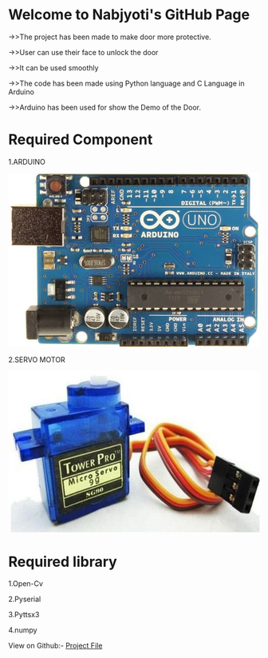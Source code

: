 <h1>Welcome to Nabjyoti's GitHub Page</h1>
->>The project has been made to make door more protective.

->>User can use their face to unlock the door

->>It can be used smoothly

->>The code has been made using Python language and C Language in Arduino

->>Arduino has been used for show the Demo of the Door.

<h1>Required Component</h1>
1.ARDUINO

![Logo](/12/1.jpeg)

2.SERVO MOTOR

![Logo](/12/4.jpg)


<h1>Required library</h1>

1.Open-Cv

2.Pyserial

3.Pyttsx3

4.numpy

View on Github:-
[Project File](https://github.com/Nabajyotighosh/Facelocking-Door-Using-Python-and-Arduino-Programing)
